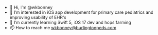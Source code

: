 - 👋 Hi, I’m @wkbonney
- 👀 I’m interested in iOS app development for primary care pediatrics and improving usability of EHR's
- 🌱 I’m currently learning Swift 5, iOS 17 dev and hops farming
- 📫 How to reach me wkbonney@burlingtonpeds.com

<!---
wkbonney/wkbonney is a ✨ special ✨ repository because its `README.md` (this file) appears on your GitHub profile.
You can click the Preview link to take a look at your changes.
--->
